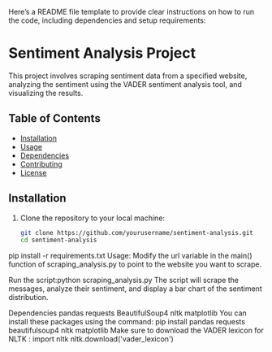 Here’s a README file template to provide clear instructions on how to run the code, including dependencies and setup requirements:
# Sentiment Analysis Project

This project involves scraping sentiment data from a specified website, analyzing the sentiment using the VADER sentiment analysis tool, and visualizing the results.

## Table of Contents
- [Installation](#installation)
- [Usage](#usage)
- [Dependencies](#dependencies)
- [Contributing](#contributing)
- [License](#license)

## Installation

1. Clone the repository to your local machine:
   ```bash
   git clone https://github.com/yourusername/sentiment-analysis.git
   cd sentiment-analysis
pip install -r requirements.txt
Usage: 
Modify the url variable in the main() function of scraping_analysis.py to point to the website you want to scrape.

Run the script:python scraping_analysis.py
The script will scrape the messages, analyze their sentiment, and display a bar chart of the sentiment distribution.

Dependencies
pandas
requests
BeautifulSoup4
nltk
matplotlib
You can install these packages using the command: pip install pandas requests beautifulsoup4 nltk matplotlib
Make sure to download the VADER lexicon for NLTK : 
import nltk
nltk.download('vader_lexicon')
